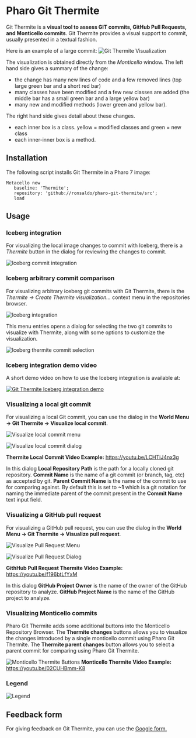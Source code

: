 # Pharo Git Thermite

Git Thermite is a **visual tool to assess GIT commits, GitHub Pull Requests, and Monticello commits**. Git Thermite provides a visual support to commit, usually presented in a textual fashion.

Here is an example of a large commit:
![Git Thermite Visualization](doc/img/thermite-visualization.png?raw=true "Git Thermite Visualization")

The visualization is obtained directly from the *Monticello* window. The left hand side gives a summary of the change:
- the change has many new lines of code and a few removed lines (top large green bar and a short red bar)
- many classes have been modified and a few new classes are added (the middle bar has a small green bar and a large yellow bar)
- many new and modified methods (lower green and yellow bar).

The right hand side gives detail about these changes.
- each inner box is a class. yellow = modified classes and green = new class
- each inner-inner box is a method.

## Installation

The following script installs Git Thermite in a Pharo 7 image:

```smalltalk
Metacello new
   baseline: 'Thermite';
   repository: 'github://ronsaldo/pharo-git-thermite/src';
   load
```

## Usage

### Iceberg integration
For visualizing the local image changes to commit with Iceberg, there is a
*Thermite* button in the dialog for reviewing the changes to commit.

![Iceberg commit integration](doc/img/iceberg-commit-thermite.png?raw=true "Visualize changes to commit")

### Iceberg arbitrary commit comparison

For visualizing arbitrary iceberg git commits with Git Thermite, there is the
*Thermite -> Create Thermite visualization...* context menu in the repositories
browser.

![Iceberg integration](doc/img/iceberg-build-thermite-visualization.png?raw=true "Create Thermite visualization with iceberg")

This menu entries opens a dialog for selecting the two git commits to visualize
with Thermite, along with some options to customize the visualization.

![Iceberg thermite commit selection](doc/img/iceberg-thermite-commit-selection.png?raw=true "Iceberg commit selection to crete Thermite visualization")

### Iceberg integration demo video

A short demo video on how to use the Iceberg integration is available at:

[![Git Thermite Iceberg integration demo](http://img.youtube.com/vi/TdBHpdyFgZE/0.jpg)](http://www.youtube.com/watch?v=TdBHpdyFgZE "Git Thermite Iceberg integration demo")

### Visualizing a local git commit

For visualizing a local Git commit, you can use the dialog in the **World Menu -> Git Thermite -> Visualize local commit**.

![Visualize local commit menu](doc/img/visualize-local-commit-menu.png?raw=true "Visualize local commit menu")

![Visualize local commit dialog](doc/img/visualize-local-commit.png?raw=true "Visualize local commit dialog")

**Thermite Local Commit Video Example:** https://youtu.be/LCHTiJ4nx3g

In this dialog **Local Repository Path** is the path for a locally cloned git repository. **Commit Name** is the name of a git commit (or branch, tag, etc) as accepted by git. **Parent Commit Name** is the name of the commit to use for comparing against. By default this is set to **~1** which is a git notation for
naming the immediate parent of the commit present in the **Commit Name** text input field.

### Visualizing a GitHub pull request

For visualizing a GitHub pull request, you can use the dialog in the **World Menu -> Git Thermite -> Visualize pull request**.

![Visualize Pull Request Menu](doc/img/visualize-pull-request-menu.png?raw=true "Visualize Pull Request Menu")

![Visualize Pull Request Dialog](doc/img/visualize-pull-request.png?raw=true "Visualize Pull Request Dialog")

**GithHub Pull Request Thermite Video Example:** https://youtu.be/f196btLfYxM

In this dialog **GitHub Project Owner** is the name of the owner of the GitHub repository to analyze. **GitHub Project Name** is the name of the GitHub project to analyze.

### Visualizing Monticello commits

Pharo Git Thermite adds some additional buttons into the Monticello Repository Browser. The **Thermite changes** buttons allows you to visualize the changes introduced by a single monticello commit using Pharo Git Thermite. The **Thermite parent changes** button allows you to select a parent commit for comparing using Pharo Git Thermite.

![Monticello Thermite Buttons](doc/img/thermite-monticello.png?raw=true "Monticello Thermite Buttons")
**Monticello Thermite Video Example:** https://youtu.be/02CUHBmm-K8

### Legend

![Legend](doc/img/legend.png?raw=true "Legend")

## Feedback form

For giving feedback on Git Thermite, you can use the [Google form.](https://docs.google.com/forms/d/e/1FAIpQLSeir6VlE3bR78oRsNAp9eHLkUn2Q016wEliOJN7tFlTmYFi8w/viewform?usp=sf_link)
